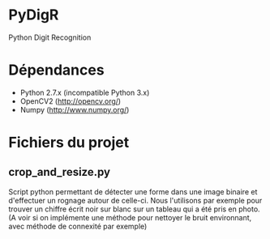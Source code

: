 # PyDigR
Python Digit Recognition

# Dépendances

* Python 2.7.x (incompatible Python 3.x)
* OpenCV2 (http://opencv.org/)
* Numpy (http://www.numpy.org/)

# Fichiers du projet

## crop_and_resize.py

Script python permettant de détecter une forme dans une image binaire et d'effectuer un rognage autour de celle-ci. Nous l'utilisons par exemple pour trouver un chiffre écrit noir sur blanc sur un tableau qui a été pris en photo.
(A voir si on implémente une méthode pour nettoyer le bruit environnant, avec méthode de connexité par exemple)
